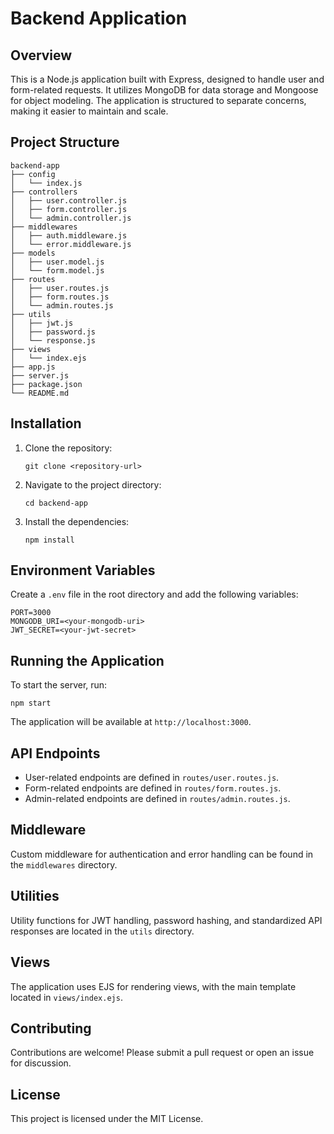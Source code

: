 # Backend Application

## Overview
This is a Node.js application built with Express, designed to handle user and form-related requests. It utilizes MongoDB for data storage and Mongoose for object modeling. The application is structured to separate concerns, making it easier to maintain and scale.

## Project Structure
```
backend-app
├── config
│   └── index.js
├── controllers
│   ├── user.controller.js
│   ├── form.controller.js
│   └── admin.controller.js
├── middlewares
│   ├── auth.middleware.js
│   └── error.middleware.js
├── models
│   ├── user.model.js
│   └── form.model.js
├── routes
│   ├── user.routes.js
│   ├── form.routes.js
│   └── admin.routes.js
├── utils
│   ├── jwt.js
│   ├── password.js
│   └── response.js
├── views
│   └── index.ejs
├── app.js
├── server.js
├── package.json
└── README.md
```

## Installation
1. Clone the repository:
   ```
   git clone <repository-url>
   ```
2. Navigate to the project directory:
   ```
   cd backend-app
   ```
3. Install the dependencies:
   ```
   npm install
   ```

## Environment Variables
Create a `.env` file in the root directory and add the following variables:
```
PORT=3000
MONGODB_URI=<your-mongodb-uri>
JWT_SECRET=<your-jwt-secret>
```

## Running the Application
To start the server, run:
```
npm start
```
The application will be available at `http://localhost:3000`.

## API Endpoints
- User-related endpoints are defined in `routes/user.routes.js`.
- Form-related endpoints are defined in `routes/form.routes.js`.
- Admin-related endpoints are defined in `routes/admin.routes.js`.

## Middleware
Custom middleware for authentication and error handling can be found in the `middlewares` directory.

## Utilities
Utility functions for JWT handling, password hashing, and standardized API responses are located in the `utils` directory.

## Views
The application uses EJS for rendering views, with the main template located in `views/index.ejs`.

## Contributing
Contributions are welcome! Please submit a pull request or open an issue for discussion.

## License
This project is licensed under the MIT License.